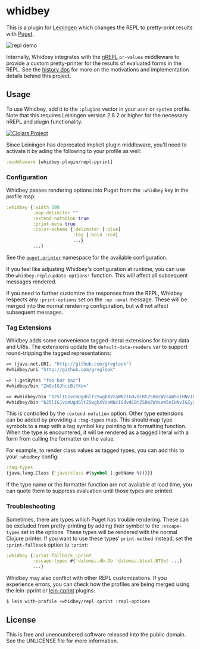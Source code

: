 whidbey
=======

This is a plugin for [Leiningen](http://leiningen.org/) which changes the REPL
to pretty-print results with [Puget](https://github.com/greglook/puget).

![repl demo](demo.gif)

Internally, Whidbey integrates with the [nREPL](https://github.com/nrepl/nrepl)
`pr-values` middleware to provide a custom pretty-printer for the results of
evaluated forms in the REPL. See the [history doc](HISTORY.md) for more on the
motivations and implementation details behind this project.


## Usage

To use Whidbey, add it to the `:plugins` vector in your `user` or `system`
profile. Note that this requires Leiningen version 2.8.2 or higher for the
necessary nREPL and plugin functionality.

[![Clojars Project](http://clojars.org/mvxcvi/whidbey/latest-version.svg)](http://clojars.org/mvxcvi/whidbey)

Since Leiningen has deprecated implicit plugin middleware, you'll need to
activate it by ading the following to your profile as well:

```clojure
:middleware [whidbey.plugin/repl-pprint]
```

### Configuration

Whidbey passes rendering options into Puget from the `:whidbey` key in the
profile map:

```clojure
:whidbey {:width 180
          :map-delimiter ""
          :extend-notation true
          :print-meta true
          :color-scheme {:delimiter [:blue]
                         :tag [:bold :red]
                         ...}
          ...}
```

See the [`puget.printer`](https://greglook.github.io/puget/api/puget.printer.html)
namespace for the available configuration.

If you feel like adjusting Whidbey's configuration at runtime, you can use the
`whidbey.repl/update-options!` function. This will affect all subsequent
messages rendered.

If you need to further customize the responses from the REPL, Whidbey respects
any `:print-options` set on the `:op :eval` message. These will be merged into
the normal rendering configuration, but will not affect subsequent messages.

### Tag Extensions

Whidbey adds some convenience tagged-literal extensions for binary data and
URIs. The extensions update the `default-data-readers` var to support
round-tripping the tagged representations:

```clojure
=> (java.net.URI. "http://github.com/greglook")
#whidbey/uri "http://github.com/greglook"

=> (.getBytes "foo bar baz")
#whidbey/bin "Zm9vIGJhciBiYXo="

=> #whidbey/bin "b25lIG1vcmUgdGltZSwgbXVzaWNzIGdvdCBtZSBmZWVsaW5nIHNvIGZyZWU="
#whidbey/bin "b25lIG1vcmUgdGltZSwgbXVzaWNzIGdvdCBtZSBmZWVsaW5nIHNvIGZyZWU="
```

This is controlled by the `:extend-notation` option. Other type extensions can
be added by providing a `:tag-types` map. This should map type symbols to a map
with a tag symbol key pointing to a formatting function. When the type is
encountered, it will be rendered as a tagged literal with a form from calling
the formatter on the value.

For example, to render class values as tagged types, you can add this to your
`:whidbey` config:

```clojure
:tag-types
{java.lang.Class {'java/class #(symbol (.getName %))}}}
```

If the type name or the formatter function are not available at load time, you
can quote them to suppress evaluation until those types are printed.

### Troubleshooting

Sometimes, there are types which Puget has trouble rendering. These can be
excluded from pretty-printing by adding their symbol to the `:escape-types` set
in the options. These types will be rendered with the normal Clojure printer.
If you want to use these types' `print-method` instead, set the
`:print-fallback` option to `:print`:

```clojure
:whidbey {:print-fallback :print
          :escape-types #{'datomic.db.Db 'datomic.btset.BTSet ...}
          ...}
```

Whidbey may also conflict with other REPL customizations. If you experience
errors, you can check how the profiles are being merged using the lein-pprint or
[lein-cprint](https://github.com/greglook/lein-cprint) plugins:

```bash
$ lein with-profile +whidbey/repl cprint :repl-options
```


## License

This is free and unencumbered software released into the public domain.
See the UNLICENSE file for more information.
